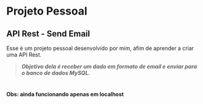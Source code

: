 # Projeto Pessoal
## API Rest - Send Email


Esse é um projeto pessoal desenvolvido por mim, afim de aprender a criar uma API Rest.

>***Objetivo dela é receber um dado em formato de email e enviar para o banco de dados MySQL.***

#

#### Obs: ainda funcionando apenas em localhost